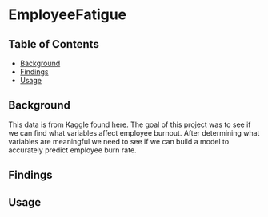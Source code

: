 # EmployeeFatigue

## Table of Contents

- [Background](#Background)
- [Findings](#Findings)
- [Usage](#Usage)

<a name="Background"/>

## Background

This data is from Kaggle found [here](https://www.kaggle.com/blurredmachine/are-your-employees-burning-out). The goal of this project was to see if we can find what variables affect employee burnout. After determining what variables are meaningful we need to see if we can build a model to accurately predict employee burn rate.

<a name="Findings"/>

## Findings

<a name="Usage"/>

## Usage
